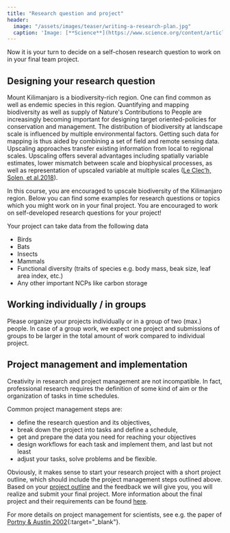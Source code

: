 ```yaml
---
title: "Research question and project"
header:
  image: "/assets/images/teaser/writing-a-research-plan.jpg"
  caption: 'Image: [**Science**](https://www.science.org/content/article/writing-research-plan)'
---
```


Now it is your turn to decide on a self-chosen research question to work on in your final team project.

<!--more-->

## Designing your research question

Mount Kilimanjaro is a biodiversity-rich region. One can find common as well as endemic species in this region. Quantifying and mapping biodiversity as well as supply of Nature's Contributions to People are increasingly becoming important for designing target oriented-policies for conservation and management.
The distribution of biodiversity at landscape scale is influenced by multiple environmental factors. Getting such data for mapping is thus aided by combining a set of field and remote sensing data. 
Upscaling approaches transfer existing information from local to regional scales. Upscaling offers several advantages including spatially variable estimates, lower mismatch between scale and biophysical processes, as well as representation of upscaled variable at multiple scales ([Le Clec’h, Solen, et al.2018](https://www.research-collection.ethz.ch/bitstream/handle/20.500.11850/261262/LeClech_2017_IJGIS.pdf?sequence=10)).

In this course, you are encouraged to upscale biodiversity of the Kilimanjaro region.
Below you can find some examples for research questions or topics which you might work on in your final project. You are encouraged to work on self-developed research questions for your project!

Your project can take data from the following data 
* Birds
* Bats
* Insects 
* Mammals
* Functional diversity (traits of species e.g. body mass, beak size, leaf area index, etc.)
* Any other important NCPs like carbon storage


## Working individually / in groups

Please organize your projects individually or in a group of two (max.) people. In case of a group work, we expect one project and submissions of groups to be larger in the total amount of work compared to individual project.

## Project management and implementation

Creativity in research and project management are not incompatible. In fact, professional research requires the definition of some kind of aim or the organization of tasks in time schedules.

Common project management steps are:

* define the research question and its objectives,
* break down the project into tasks and define a schedule,
* get and prepare the data you need for reaching your objectives
* design workflows for each task and implement them, and last but not least
* adjust your tasks, solve problems and be flexible.

Obviously, it makes sense to start your research project with a short project outline, which should include the project management steps outlined above.
Based on your [project outline](/moer-mpg-upscaling/unit06/unit06-03_Project_outline.html) and the feedback we will give you, you will realize and submit your final project. 
More information about the final project and their requirements can be found [here](/moer-mpg-upscaling/unit06/unit06-04_Final_project.html).

For more details on project management for scientists, see e.g. the paper of [Portny & Austin 2002](https://www.science.org/content/article/project-management-scientists){:target="_blank"}.
